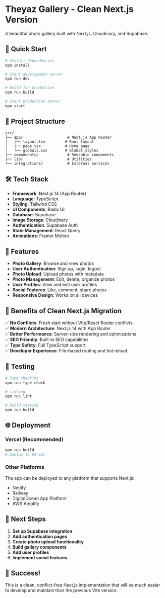 # Theyaz Gallery - Clean Next.js Version

A beautiful photo gallery built with Next.js, Cloudinary, and Supabase.

## 🚀 Quick Start

```bash
# Install dependencies
npm install

# Start development server
npm run dev

# Build for production
npm run build

# Start production server
npm start
```

## 📁 Project Structure

```
src/
├── app/                    # Next.js App Router
│   ├── layout.tsx         # Root layout
│   ├── page.tsx           # Home page
│   └── globals.css        # Global styles
├── components/             # Reusable components
├── lib/                    # Utilities
└── integrations/           # External services
```

## 🛠️ Tech Stack

- **Framework**: Next.js 14 (App Router)
- **Language**: TypeScript
- **Styling**: Tailwind CSS
- **UI Components**: Radix UI
- **Database**: Supabase
- **Image Storage**: Cloudinary
- **Authentication**: Supabase Auth
- **State Management**: React Query
- **Animations**: Framer Motion

## 🎯 Features

- **Photo Gallery**: Browse and view photos
- **User Authentication**: Sign up, login, logout
- **Photo Upload**: Upload photos with metadata
- **Photo Management**: Edit, delete, organize photos
- **User Profiles**: View and edit user profiles
- **Social Features**: Like, comment, share photos
- **Responsive Design**: Works on all devices

## 🚀 Benefits of Clean Next.js Migration

✅ **No Conflicts**: Fresh start without Vite/React Router conflicts  
✅ **Modern Architecture**: Next.js 14 with App Router  
✅ **Better Performance**: Server-side rendering and optimizations  
✅ **SEO Friendly**: Built-in SEO capabilities  
✅ **Type Safety**: Full TypeScript support  
✅ **Developer Experience**: File-based routing and hot reload  

## 🧪 Testing

```bash
# Type checking
npm run type-check

# Linting
npm run lint

# Build testing
npm run build
```

## 🌐 Deployment

### Vercel (Recommended)
```bash
npm run build
# Deploy to Vercel
```

### Other Platforms
The app can be deployed to any platform that supports Next.js:
- Netlify
- Railway
- DigitalOcean App Platform
- AWS Amplify

## 📝 Next Steps

1. **Set up Supabase integration**
2. **Add authentication pages**
3. **Create photo upload functionality**
4. **Build gallery components**
5. **Add user profiles**
6. **Implement social features**

## 🎉 Success!

This is a clean, conflict-free Next.js implementation that will be much easier to develop and maintain than the previous Vite version.
